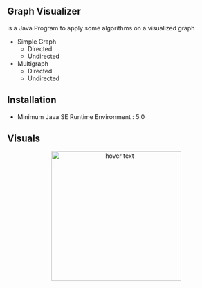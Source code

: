 ## Graph Visualizer

is a Java Program to apply some algorithms on a visualized graph
  - Simple Graph
    - Directed
    - Undirected
  - Multigraph
    - Directed
    - Undirected

## Installation

 - Minimum Java SE Runtime Environment : 5.0 
 
## Visuals
<p align="center">
  <img src="screenshot.png" width="300" title="hover text">
</p>

